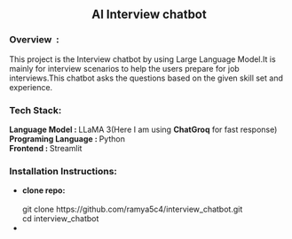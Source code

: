 <html>
  <h2 align=center>AI Interview chatbot</h2>
  <div>
    <h3>Overview &nbsp:&nbsp</h3> <p>This project is the Interview chatbot by using Large Language Model.It is mainly for interview scenarios to help the users prepare for job interviews.This chatbot asks the questions based on the given skill set and experience.</p>
    <h3>Tech Stack:</h3>
    <span><b>Language Model : </b>LLaMA 3(Here I am using <b>ChatGroq</b> for fast response)</span></br>
    <span><b>Programing Language : </b>Python</span></br>
    <span><b>Frontend : </b>Streamlit</span></br>  
  </div>
  <div>
    <h3>Installation Instructions:</h3>
    <ul>
    <li><b>clone repo:</b></li></br>
       <div>git clone https://github.com/ramya5c4/interview_chatbot.git</br>
             cd interview_chatbot</div>
    <li><b></b></li>  
  </div>
</html>
